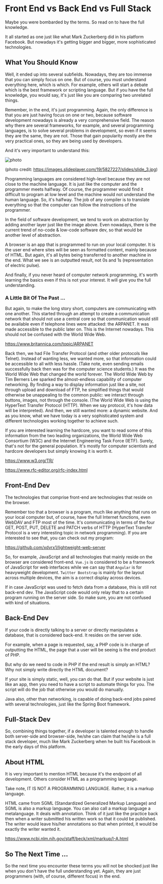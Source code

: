 # Front End vs Back End vs Full Stack
Maybe you were bombarded by the terms.
So read on to have the full knowledge.

It all started as one just like 
what Mark Zuckerberg did in his platform Facebook.
But nowadays it's getting
bigger and bigger, more sophisticated technologies.

## What You Should Know
Well, it ended up into several subfields.
Nowadays, they are too immense that
you can simply focus on one. But of course, you must
understand everything here, which is which.
For example, others will start a debate
which is the best framework or scripting
language. But if you have the full knowledge, 
you would say, it's just like you are comparing two
unrelated things.

Remember, in the end, it's just programming. 
Again, the only difference is 
that you are just having
focus on one or two, because software development
nowadays is already a very comprehensive field.
The reason why there are several frameworks,
for example, and several programming
languages, is to solve several problems
in development, so even if it seems they
are the same, they are not. Those that
gain popularity mostly are the very
practical ones, so they are being used
by developers.

And it's very important to understand this:

![photo](https://images.slideplayer.com/19/5827227/slides/slide_3.jpg)

(photo credit:
<https://images.slideplayer.com/19/5827227/slides/slide_3.jpg>)

Programming languages are considered
high-level because they are not close
to the machine language. It is just like
the computer and the programmer meets
halfway. Of course, the programmer
would find it difficult to program
at low level and the machine
would not understand the human language.
So, it's halfway. The job of
any compiler is to translate everything
so that the computer can follow 
the instructions of the programmer.

In the field of software development,
we tend to work on abstraction by 
adding another layer just like the 
image above. Even nowadays, there is
the current trend of no-code & low-code
software dev, so that would
be another level of abstraction. 

A browser is an app
that is programmed to run on your local
computer. It is the user end
where sites will be seen as formatted
content, mainly because of HTML.
But again, it's all bytes being
transferred to another machine in the 
end. What we see is an outputted
result, not 0s and 1s (representation
of electric pulse).

And finally, if you never heard
of computer network programming,
it's worth learning the basics
even if this is not your interest.
It will give you the full understanding.

### A Little Bit Of The Past ...
But again, to make the long story
short, computers are communicating
with one another. This started
through an attempt to create a 
communication network that
should not use
a central core so that communication
would still be available even if
telephone lines were attacked:
the ARPANET. It was
made accessible to the public later on.
This is the Internet nowadays. This should
not be confused with the World Wide Web.

<https://www.britannica.com/topic/ARPANET>

Back then, we had File Transfer Protocol
(and other older protocols like Telnet).
Instead of wanting less, we wanted more,
so that information could be accessible
to all with less hassle. (Take note,
even sending emails successfully
back then was for the computer
science students.) It was the
World Wide Web that changed the world
forever. The World Wide Web by Tim
Berners Lee sparked the almost-endless
capability of computer networking.
By finding a way to display information
just like a site, not through
upload and download of FTP, he simplified
things that would otherwise be unappealing
to the common public: we interact through
buttons, images, not through the console.
(The World Wide Web is using the HyperText
Transfer Protocol (HTTP). When we say
protocol, it's how data will be interpreted).
And then, we still wanted more: a dynamic
website. And as you know, what we have
today is a very sophisticated system
and different technologies working together
to achieve such.

If you are interested learning the hardcore,
you want to read some of this information
from the two leading organizations,
the World Wide Web Consortium (W3C) and the
Internet Engineering Task Force (IETF).
Surely, that's not for the general population.
It's mostly for computer scientists and
hardcore developers but simply knowing it
is worth it.

<https://www.w3.org/TR/>

<https://www.rfc-editor.org/rfc-index.html>

## Front-End Dev
The technologies that comprise front-end are
technologies that reside on the browser.

Remember too that a browser is a program,
much like anything that runs on your local
computer but, of course, have the full
Internet functions, even WebDAV and FTP
most of the time. It's communicating
in terms of the four GET, POST, PUT, DELETE
and PATCH verbs of HTTP
(HyperText Transfer Protocol is a very
interesting topic in network programming).
If you are interested to see
that, you can check out my program:

<https://github.com/xdvrx1/lightweight-web-server>

So, for example, JavaScript and all technologies that
mainly reside on the browser
are considered front-end.
`Vue.js` is considered to be a framework
of JavaScript for web interfaces 
while we can say that `Angular` is for
heavyweight development. 
`Twitter Bootstrap` is mainly for the layout
across multiple devices, the aim is
a correct display across devices. 

If in case JavaScript was used to fetch
data from a database, this is still not
back-end dev. The JavaScript code would only
relay that to a certain program running
on the server side. So make sure, you are
not confused with kind of situations.

## Back-End Dev
If your code is directly talking to a server
or directly manipulates a database, that is 
considered back-end. It resides on the server
side.

For example, when a page is requested, say, 
a PHP code is in charge of outputting the HTML,
the page that a user will be seeing is the 
end product of PHP. 

But why do we need to code in PHP if
the end result is simply an HTML? 
Why not simply write directly the HTML
document?

If your site is simply static, well, you can
do that. But if your website is just like
an app, then you need to have a script
to automate things for you. The script
will do the job that otherwise you would
do manually.

Java also, other than networking,
is capable of doing back-end jobs
paired with several technologies, 
just like the Spring Boot framework.

## Full-Stack Dev
So, combining things together, if a 
developer is talented enough to handle
both server-side and browser-side, he/she 
can claim that he/she is a full stack developer,
much like Mark Zuckerberg when he built
his Facebook in the early days of this platform.

## About HTML
It is very important to mention HTML
because it's the endpoint of all development.
Others consider HTML as a programming language.

Take note, IT IS NOT A PROGRAMMING LANGUAGE.
Rather, it is a markup language. 

HTML came from SGML (Standardized Generalized
Markup Language) and SGML is also
a markup language. You can also call a markup
language a metalanguage. 
It deals with annotation.
Think of it just like the practice
back then when a writer submitted his
written work so that it could be published.
The writer would leave his/her annotations so that
when printed, it would be
exactly the writer wanted it.  

<https://www.ncbi.nlm.nih.gov/staff/beck/xml/markup/I-A.html>

## So The Next Time ...
So the next time you encounter these terms
you will not be shocked just like
when you don't have the full 
understanding yet. 
Again, they are just programmers 
(with, of course, different focus) in the end.
